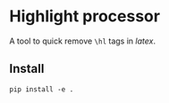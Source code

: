 # Highlight processor

A tool to quick remove `\hl` tags in $latex$.

## Install

`pip install -e .`
